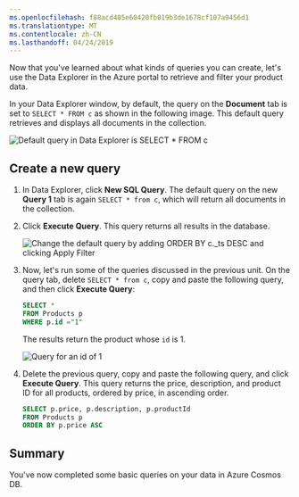 ```yaml
---
ms.openlocfilehash: f88acd405e60420fb019b3de1678cf107a9456d1
ms.translationtype: MT
ms.contentlocale: zh-CN
ms.lasthandoff: 04/24/2019
---
```

Now that you've learned about what kinds of queries you can create, let's use the Data Explorer in the Azure portal to retrieve and filter your product data.

In your Data Explorer window, by default, the query on the **Document** tab is set to `SELECT * FROM c` as shown in the following image. This default query retrieves and displays all documents in the collection.

![Default query in Data Explorer is SELECT * FROM c](../media/5-azure-cosmosdb-data-explorer-query.png)

## <a name="create-a-new-query"></a>Create a new query

1. In Data Explorer, click **New SQL Query**. The default query on the new  **Query 1** tab is again `SELECT * from c`, which will return all documents in the collection. 

1. Click **Execute Query**. This query returns all results in the database.

    ![Change the default query by adding ORDER BY c._ts DESC and clicking Apply Filter](../media/5-azure-cosmosdb-data-explorer-edit-query.png)

2. Now, let's run some of the queries discussed in the previous unit. On the query tab, delete `SELECT * from c`, copy and paste the following query, and then click **Execute Query**:

    ```sql
    SELECT * 
    FROM Products p 
    WHERE p.id ="1"
    ```

    The results return the product whose `id` is 1.

    ![Query for an id of 1](../media/5-azure-cosmosdb-data-explorer-query-by-id.png)

3. Delete the previous query, copy and paste the following query, and click **Execute Query**. This query returns the price, description, and product ID for all products, ordered by price, in ascending order.
 
    ```sql
    SELECT p.price, p.description, p.productId 
    FROM Products p 
    ORDER BY p.price ASC
    ```

## <a name="summary"></a>Summary

You've now completed some basic queries on your data in Azure Cosmos DB. 